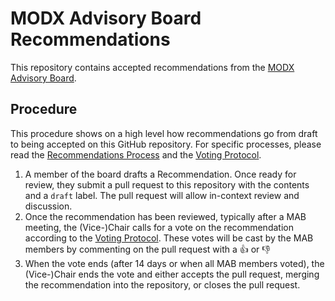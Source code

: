# MODX Advisory Board Recommendations

This repository contains accepted recommendations from the [MODX Advisory Board](https://modx.com/community/modx-advisory-board/mab-charter). 

## Procedure

This procedure shows on a high level how recommendations go from draft to being accepted on this GitHub repository. For specific processes, please read the [Recommendations Process](https://docs.google.com/document/d/16aRId889oHBxnUB4kYpToNJsA9_IJfXqvuw0hw32MIU/edit#heading=h.g0aprq6l7z9k) and the [Voting Protocol](https://modx.com/community/modx-advisory-board/mab-voting-protocol). 

1. A member of the board drafts a Recommendation. Once ready for review, they submit a pull request to this repository with the contents and a `draft` label. The pull request will allow in-context review and discussion.
2. Once the recommendation has been reviewed, typically after a MAB meeting, the (Vice-)Chair calls for a vote on the recommendation according to the [Voting Protocol](https://modx.com/community/modx-advisory-board/mab-voting-protocol). These votes will be cast by the MAB members by commenting on the pull request with a :+1: or :-1:
3. When the vote ends (after 14 days or when all MAB members voted), the (Vice-)Chair ends the vote and either accepts the pull request, merging the recommendation into the repository, or closes the pull request. 

